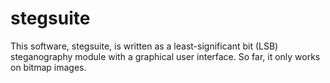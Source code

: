 # stegsuite

This software, stegsuite, is written as a least-significant bit (LSB) steganography module with a graphical user interface. 
So far, it only works on bitmap images.
